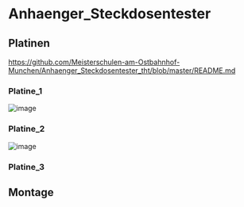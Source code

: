 # Anhaenger_Steckdosentester

## Platinen

https://github.com/Meisterschulen-am-Ostbahnhof-Munchen/Anhaenger_Steckdosentester_tht/blob/master/README.md

### Platine_1

![image](https://user-images.githubusercontent.com/69573151/222132646-c8e4be5d-30b4-4409-bf42-1e454e404143.png)

### Platine_2

![image](https://user-images.githubusercontent.com/69573151/222133036-e1144e7d-7b46-4418-b64d-1ad7d304f583.png)

### Platine_3



## Montage


